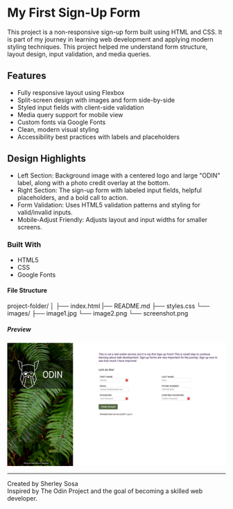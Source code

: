 # My First Sign-Up Form

This project is a non-responsive sign-up form built using HTML and CSS. It is part of my journey in learning web development and applying modern styling techniques. This project helped me understand form structure, layout design, input validation, and media queries.

## Features

- Fully responsive layout using Flexbox
- Split-screen design with images and form side-by-side
- Styled input fields with client-side validation
- Media query support for mobile view
- Custom fonts via Google Fonts
- Clean, modern visual styling
- Accessibility best practices with labels and placeholders

## Design Highlights

- Left Section: Background image with a centered logo and large "ODIN" label, along with a photo credit overlay at the bottom.
- Right Section: The sign-up form with labeled input fields, helpful placeholders, and a bold call to action.
- Form Validation: Uses HTML5 validation patterns and styling for valid/invalid inputs.
- Mobile-Adjust Friendly: Adjusts layout and input widths for smaller screens.

### Built With

- HTML5
- CSS 
- Google Fonts

#### File Structure

project-folder/
│
├── index.html
|── README.md
├── styles.css
└── images/
├── image1.jpg
└── image2.png
└── screenshot.png


##### Preview

![Sign-Up Form Desktop ViewPreview](/images/screenshot.png)  


---

Created by Sherley Sosa  
Inspired by The Odin Project and the goal of becoming a skilled web developer.










